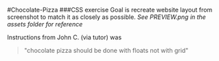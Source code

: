 #Chocolate-Pizza
###CSS exercise 
Goal is recreate website layout from screenshot to match it as closely as possible.
*See PREVIEW.png in the assets folder for reference* 

Instructions from John C. (via tutor) was 
>"chocolate pizza should be done with floats not with grid"